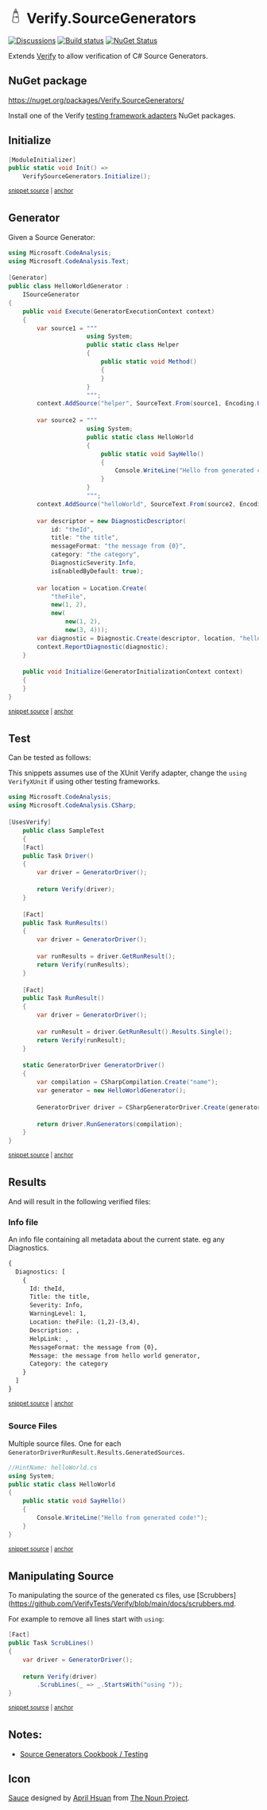 # <img src="/src/icon.png" height="30px"> Verify.SourceGenerators

[![Discussions](https://img.shields.io/badge/Verify-Discussions-yellow?svg=true&label=)](https://github.com/orgs/VerifyTests/discussions)
[![Build status](https://ci.appveyor.com/api/projects/status/2ip7do6jk0gevt0v?svg=true)](https://ci.appveyor.com/project/SimonCropp/Verify-SourceGenerators)
[![NuGet Status](https://img.shields.io/nuget/v/Verify.SourceGenerators.svg)](https://www.nuget.org/packages/Verify.SourceGenerators/)

Extends [Verify](https://github.com/VerifyTests/Verify) to allow verification of C# Source Generators.


## NuGet package

https://nuget.org/packages/Verify.SourceGenerators/

Install one of the Verify [testing framework adapters](https://github.com/verifytests/verify#nuget-packages) NuGet packages.


## Initialize

<!-- snippet: enable -->
<a id='snippet-enable'></a>
```cs
[ModuleInitializer]
public static void Init() =>
    VerifySourceGenerators.Initialize();
```
<sup><a href='/src/Tests/ModuleInitializer.cs#L3-L9' title='Snippet source file'>snippet source</a> | <a href='#snippet-enable' title='Start of snippet'>anchor</a></sup>
<!-- endSnippet -->


## Generator

Given a Source Generator:

<!-- snippet: HelloWorldGenerator.cs -->
<a id='snippet-HelloWorldGenerator.cs'></a>
```cs
using Microsoft.CodeAnalysis;
using Microsoft.CodeAnalysis.Text;

[Generator]
public class HelloWorldGenerator :
    ISourceGenerator
{
    public void Execute(GeneratorExecutionContext context)
    {
        var source1 = """
                      using System;
                      public static class Helper
                      {
                          public static void Method()
                          {
                          }
                      }
                      """;
        context.AddSource("helper", SourceText.From(source1, Encoding.UTF8));

        var source2 = """
                      using System;
                      public static class HelloWorld
                      {
                          public static void SayHello()
                          {
                              Console.WriteLine("Hello from generated code!");
                          }
                      }
                      """;
        context.AddSource("helloWorld", SourceText.From(source2, Encoding.UTF8));

        var descriptor = new DiagnosticDescriptor(
            id: "theId",
            title: "the title",
            messageFormat: "the message from {0}",
            category: "the category",
            DiagnosticSeverity.Info,
            isEnabledByDefault: true);

        var location = Location.Create(
            "theFile",
            new(1, 2),
            new(
                new(1, 2),
                new(3, 4)));
        var diagnostic = Diagnostic.Create(descriptor, location, "hello world generator");
        context.ReportDiagnostic(diagnostic);
    }

    public void Initialize(GeneratorInitializationContext context)
    {
    }
}
```
<sup><a href='/src/SampleGenerator/HelloWorldGenerator.cs#L1-L54' title='Snippet source file'>snippet source</a> | <a href='#snippet-HelloWorldGenerator.cs' title='Start of snippet'>anchor</a></sup>
<!-- endSnippet -->


## Test

Can be tested as follows:

This snippets assumes use of the XUnit Verify adapter, change the `using VerifyXUnit` if using other testing frameworks.

<!-- snippet: SampleTest.cs -->
<a id='snippet-SampleTest.cs'></a>
```cs
using Microsoft.CodeAnalysis;
using Microsoft.CodeAnalysis.CSharp;

[UsesVerify]
    public class SampleTest
    {
    [Fact]
    public Task Driver()
    {
        var driver = GeneratorDriver();

        return Verify(driver);
    }

    [Fact]
    public Task RunResults()
    {
        var driver = GeneratorDriver();

        var runResults = driver.GetRunResult();
        return Verify(runResults);
    }

    [Fact]
    public Task RunResult()
    {
        var driver = GeneratorDriver();

        var runResult = driver.GetRunResult().Results.Single();
        return Verify(runResult);
    }

    static GeneratorDriver GeneratorDriver()
    {
        var compilation = CSharpCompilation.Create("name");
        var generator = new HelloWorldGenerator();

        GeneratorDriver driver = CSharpGeneratorDriver.Create(generator);

        return driver.RunGenerators(compilation);
    }
}
```
<sup><a href='/src/Tests/SampleTest.cs#L1-L42' title='Snippet source file'>snippet source</a> | <a href='#snippet-SampleTest.cs' title='Start of snippet'>anchor</a></sup>
<!-- endSnippet -->


## Results

And will result in the following verified files:


### Info file

An info file containing all metadata about the current state. eg any Diagnostics.

<!-- snippet: SampleTest.Driver.verified.txt -->
<a id='snippet-SampleTest.Driver.verified.txt'></a>
```txt
{
  Diagnostics: [
    {
      Id: theId,
      Title: the title,
      Severity: Info,
      WarningLevel: 1,
      Location: theFile: (1,2)-(3,4),
      Description: ,
      HelpLink: ,
      MessageFormat: the message from {0},
      Message: the message from hello world generator,
      Category: the category
    }
  ]
}
```
<sup><a href='/src/Tests/SampleTest.Driver.verified.txt#L1-L16' title='Snippet source file'>snippet source</a> | <a href='#snippet-SampleTest.Driver.verified.txt' title='Start of snippet'>anchor</a></sup>
<!-- endSnippet -->


### Source Files

Multiple source files. One for each `GeneratorDriverRunResult.Results.GeneratedSources`.

<!-- snippet: SampleTest.Driver#helloWorld.verified.cs -->
<a id='snippet-SampleTest.Driver#helloWorld.verified.cs'></a>
```cs
//HintName: helloWorld.cs
using System;
public static class HelloWorld
{
    public static void SayHello()
    {
        Console.WriteLine("Hello from generated code!");
    }
}
```
<sup><a href='/src/Tests/SampleTest.Driver#helloWorld.verified.cs#L1-L9' title='Snippet source file'>snippet source</a> | <a href='#snippet-SampleTest.Driver#helloWorld.verified.cs' title='Start of snippet'>anchor</a></sup>
<!-- endSnippet -->


## Manipulating Source

To manipulating the source of the generated cs files, use [Scrubbers](https://github.com/VerifyTests/Verify/blob/main/docs/scrubbers.md.

For example to remove all lines start with `using`:

<!-- snippet: ScrubLines -->
<a id='snippet-scrublines'></a>
```cs
[Fact]
public Task ScrubLines()
{
    var driver = GeneratorDriver();

    return Verify(driver)
        .ScrubLines(_ => _.StartsWith("using "));
}
```
<sup><a href='/src/Tests/ScrubTest.cs#L7-L16' title='Snippet source file'>snippet source</a> | <a href='#snippet-scrublines' title='Start of snippet'>anchor</a></sup>
<!-- endSnippet -->
 

## Notes:

 * [Source Generators Cookbook / Testing](https://github.com/dotnet/roslyn/blob/main/docs/features/source-generators.cookbook.md#unit-testing-of-generators)


## Icon

[Sauce](https://thenounproject.com/term/sauce/952995/) designed by [April Hsuan](https://thenounproject.com/AprilHsuan/) from [The Noun Project](https://thenounproject.com/).
